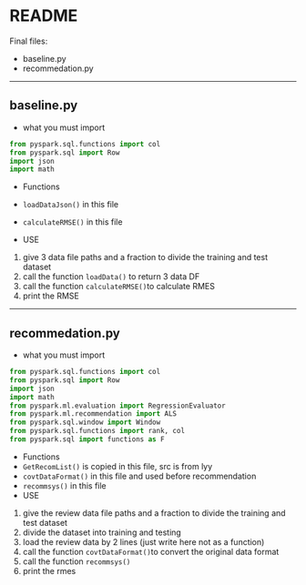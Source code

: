 # README
Final files:

 - baseline.py
 - recommedation.py

---

## baseline.py

 - what you must import 
```python
from pyspark.sql.functions import col
from pyspark.sql import Row
import json
import math
```
- Functions
 - `loadDataJson()` in this file
 - `calculateRMSE()` in this file
 
- USE
1. give 3 data file paths and a fraction to divide the training and test dataset
2. call the function `loadData()` to return 3 data DF
2. call the function `calculateRMSE()`to calculate RMES
3. print the RMSE

----------
## recommedation.py ##
- what you must import 
```python
from pyspark.sql.functions import col
from pyspark.sql import Row
import json
import math
from pyspark.ml.evaluation import RegressionEvaluator
from pyspark.ml.recommendation import ALS
from pyspark.sql.window import Window
from pyspark.sql.functions import rank, col
from pyspark.sql import functions as F
```
- Functions
 - `GetRecomList()` is copied in this file, src is from lyy
 - `covtDataFormat()` in this file and used before recommendation
 - `recommsys()` in this file
- USE
1. give the review data file paths and a fraction to divide the training and test dataset
2. divide the dataset into training and testing
3. load the review data by 2 lines (just write here not as a function)
4. call the function `covtDataFormat()`to convert the original data format
5. call the function `recommsys()`
6. print the rmes
